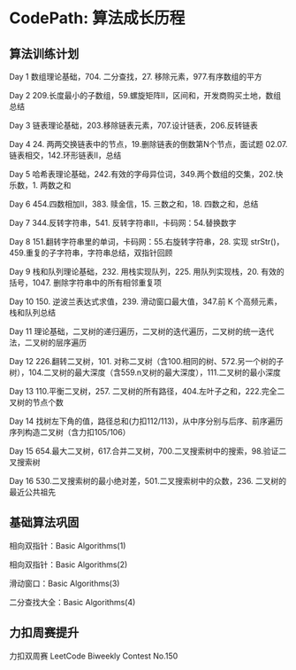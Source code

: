 # CodePath: 算法成长历程 

## 算法训练计划

Day 1 数组理论基础，704. 二分查找，27. 移除元素，977.有序数组的平方  

Day 2 209.长度最小的子数组，59.螺旋矩阵II，区间和，开发商购买土地，数组总结  

Day 3 链表理论基础，203.移除链表元素，707.设计链表，206.反转链表  

Day 4 24. 两两交换链表中的节点，19.删除链表的倒数第N个节点，面试题 02.07. 链表相交，142.环形链表II，总结  

Day 5 哈希表理论基础，242.有效的字母异位词，349.两个数组的交集，202.快乐数，1. 两数之和   

Day 6 454.四数相加II，383. 赎金信，15. 三数之和，18. 四数之和，总结    

Day 7 344.反转字符串，541. 反转字符串II，卡码网：54.替换数字  

Day 8 151.翻转字符串里的单词，卡码网：55.右旋转字符串，28. 实现 strStr()，459.重复的子字符串，字符串总结，双指针回顾 

Day 9 栈和队列理论基础，232. 用栈实现队列，225. 用队列实现栈，20. 有效的括号，1047. 删除字符串中的所有相邻重复项

Day 10 150. 逆波兰表达式求值，239. 滑动窗口最大值，347.前 K 个高频元素，栈和队列总结

Day 11 理论基础，二叉树的递归遍历，二叉树的迭代遍历，二叉树的统一迭代法，二叉树的层序遍历

Day 12 226.翻转二叉树，101. 对称二叉树（含100.相同的树、572.另一个树的子树），104.二叉树的最大深度（含559.n叉树的最大深度），111.二叉树的最小深度

Day 13 110.平衡二叉树，257. 二叉树的所有路径，404.左叶子之和，222.完全二叉树的节点个数

Day 14 找树左下角的值，路径总和(力扣112/113)，从中序分别与后序、前序遍历序列构造二叉树（含力扣105/106）

Day 15 654.最大二叉树，617.合并二叉树，700.二叉搜索树中的搜索，98.验证二叉搜索树

Day 16 530.二叉搜索树的最小绝对差，501.二叉搜索树中的众数，236. 二叉树的最近公共祖先

## 基础算法巩固

相向双指针：Basic Algorithms(1)

相向双指针：Basic Algorithms(2)

滑动窗口：Basic Algorithms(3)

二分查找大全：Basic Algorithms(4)

## 力扣周赛提升

力扣双周赛 LeetCode Biweekly Contest No.150
